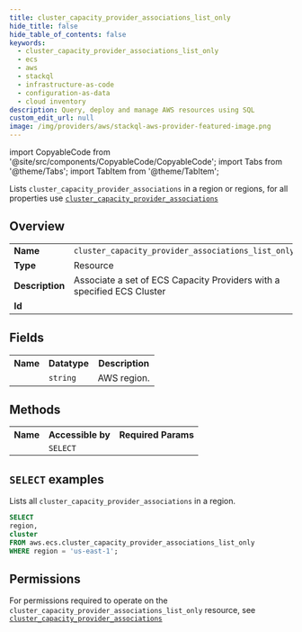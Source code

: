 ```yaml
---
title: cluster_capacity_provider_associations_list_only
hide_title: false
hide_table_of_contents: false
keywords:
  - cluster_capacity_provider_associations_list_only
  - ecs
  - aws
  - stackql
  - infrastructure-as-code
  - configuration-as-data
  - cloud inventory
description: Query, deploy and manage AWS resources using SQL
custom_edit_url: null
image: /img/providers/aws/stackql-aws-provider-featured-image.png
---
```


import CopyableCode from '@site/src/components/CopyableCode/CopyableCode';
import Tabs from '@theme/Tabs';
import TabItem from '@theme/TabItem';

Lists <code>cluster_capacity_provider_associations</code> in a region or regions, for all properties use <a href="/providers/aws/serviceName/cluster_capacity_provider_associations/"><code>cluster_capacity_provider_associations</code></a>

## Overview
<table><tbody>
<tr><td><b>Name</b></td><td><code>cluster_capacity_provider_associations_list_only</code></td></tr>
<tr><td><b>Type</b></td><td>Resource</td></tr>
<tr><td><b>Description</b></td><td>Associate a set of ECS Capacity Providers with a specified ECS Cluster</td></tr>
<tr><td><b>Id</b></td><td><CopyableCode code="aws.ecs.cluster_capacity_provider_associations_list_only" /></td></tr>
</tbody></table>

## Fields
<table><tbody><tr><th>Name</th><th>Datatype</th><th>Description</th></tr><tr><td><CopyableCode code="region" /></td><td><code>string</code></td><td>AWS region.</td></tr>
</tbody></table>

## Methods

<table><tbody>
  <tr>
    <th>Name</th>
    <th>Accessible by</th>
    <th>Required Params</th>
  </tr>
  <tr>
    <td><CopyableCode code="list_resources" /></td>
    <td><code>SELECT</code></td>
    <td><CopyableCode code="region" /></td>
  </tr>
</tbody></table>

## `SELECT` examples
Lists all <code>cluster_capacity_provider_associations</code> in a region.
```sql
SELECT
region,
cluster
FROM aws.ecs.cluster_capacity_provider_associations_list_only
WHERE region = 'us-east-1';
```


## Permissions

For permissions required to operate on the <code>cluster_capacity_provider_associations_list_only</code> resource, see <a href="/providers/aws/ecs/cluster_capacity_provider_associations/#permissions"><code>cluster_capacity_provider_associations</code></a>

